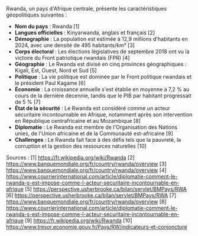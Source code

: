 Rwanda, un pays d'Afrique centrale, présente les caractéristiques géopolitiques suivantes :

* **Nom du pays** : Rwanda [1]
* **Langues officielles** : Kinyarwanda, anglais et français [2]
* **Démographie** : La population est estimée à 12,9 millions d'habitants en 2024, avec une densité de 495 habitants/km² [3]
* **Corps électoral** : Les élections législatives de septembre 2018 ont vu la victoire du Front patriotique rwandais (FPR) [4]
* **Géographie** : Le Rwanda est divisé en cinq provinces géographiques : Kigali, Est, Ouest, Nord et Sud [5]
* **Politique** : La vie politique est dominée par le Front politique rwandais et le président Paul Kagame [6]
* **Économie** : La croissance annuelle s'est établie en moyenne à 7,2 % au cours de la dernière décennie, tandis que le PIB par habitant progressait de 5 % [7]
* **État de la sécurité** : Le Rwanda est considéré comme un acteur sécuritaire incontournable en Afrique, notamment après son intervention en République centrafricaine et au Mozambique [8]
* **Diplomatie** : Le Rwanda est membre de l'Organisation des Nations unies, de l'Union africaine et de la Communauté est-africaine [9]
* **Challenges** : Le Rwanda fait face à des défis tels que la pauvreté, la corruption et la gestion des ressources naturelles [10]

Sources :
[1] https://fr.wikipedia.org/wiki/Rwanda
[2] https://www.banquemondiale.org/fr/country/rwanda/overview
[3] https://www.banquemondiale.org/fr/country/rwanda/overview
[4] https://www.courrierinternational.com/article/diplomatie-comment-le-rwanda-s-est-impose-comme-l-acteur-securitaire-incontournable-en-afrique
[5] https://perspective.usherbrooke.ca/bilan/servlet/BMPays/RWA
[6] https://perspective.usherbrooke.ca/bilan/servlet/BMPays/RWA
[7] https://www.banquemondiale.org/fr/country/rwanda/overview
[8] https://www.courrierinternational.com/article/diplomatie-comment-le-rwanda-s-est-impose-comme-l-acteur-securitaire-incontournable-en-afrique
[9] https://fr.wikipedia.org/wiki/Rwanda
[10] https://www.tresor.economie.gouv.fr/Pays/RW/indicateurs-et-conjoncture